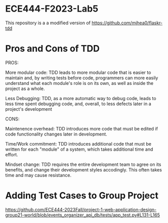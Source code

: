 # ECE444-F2023-Lab5

 This repository is a a modified version of https://github.com/mjhea0/flaskr-tdd


# Pros and Cons of TDD

PROS:

More modular code: TDD leads to more modular code that is easier to maintain and, by writing tests before code, programmers can more easily understand what each module's role is on its own, as well as inside the project as a whole.

Less Debugging: TDD, as a more automatic way to debug code, leads to less time spent debugging code, and, overall, to less defects later in a project's development


CONS:


Maintenence overhead: TDD introduces more code that must be edited if code functionality changes later in development.

Time/Work commitment: TDD introduces additional code that must be written for each "module" of a system, which takes additional time and effort.

Mindset change: TDD requires the entire development team to agree on its benefits, and change their development styles accodingly. This often takes time and may cause resistance.



# Adding Test Cases to Group Project

https://github.com/ECE444-2023Fall/project-1-web-application-design-group21-world/blob/events_organizer_api_db/tests/app_test.py#L131-L165
